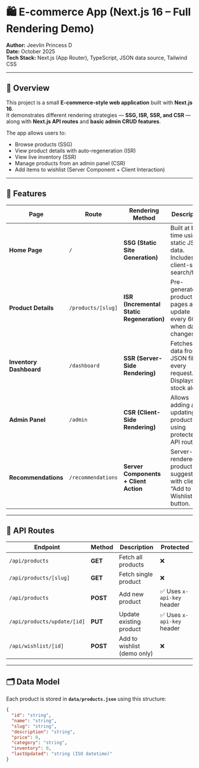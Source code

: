 # 🛍️ E-commerce App (Next.js 16 – Full Rendering Demo)

**Author:** Jeevlin Princess D  
**Date:** October 2025  
**Tech Stack:** Next.js (App Router), TypeScript, JSON data source, Tailwind CSS  

---

## 📖 Overview

This project is a small **E-commerce-style web application** built with **Next.js 16**.  
It demonstrates different rendering strategies — **SSG, ISR, SSR, and CSR** — along with **Next.js API routes** and **basic admin CRUD features**.

The app allows users to:
- Browse products (SSG)
- View product details with auto-regeneration (ISR)
- View live inventory (SSR)
- Manage products from an admin panel (CSR)
- Add items to wishlist (Server Component + Client Interaction)

---

## 🚀 Features

| Page | Route | Rendering Method | Description |
|------|--------|------------------|--------------|
| **Home Page** | `/` | **SSG (Static Site Generation)** | Built at build time using static JSON data. Includes client-side search/filter. |
| **Product Details** | `/products/[slug]` | **ISR (Incremental Static Regeneration)** | Pre-generated product pages auto-update every 60s when data changes. |
| **Inventory Dashboard** | `/dashboard` | **SSR (Server-Side Rendering)** | Fetches live data from JSON file every request. Displays low stock alerts. |
| **Admin Panel** | `/admin` | **CSR (Client-Side Rendering)** | Allows adding and updating products using protected API routes. |
| **Recommendations** | `/recommendations` | **Server Components + Client Action** | Server-rendered product suggestions with client “Add to Wishlist” button. |

---

## 🧩 API Routes

| Endpoint | Method | Description | Protected |
|-----------|--------|-------------|------------|
| `/api/products` | **GET** | Fetch all products | ❌ |
| `/api/products/[slug]` | **GET** | Fetch single product | ❌ |
| `/api/products` | **POST** | Add new product | ✅ Uses `x-api-key` header |
| `/api/products/update/[id]` | **PUT** | Update existing product | ✅ Uses `x-api-key` header |
| `/api/wishlist/[id]` | **POST** | Add to wishlist (demo only) | ❌ |

---

## 🗂️ Data Model

Each product is stored in **`data/products.json`** using this structure:

```json
{
  "id": "string",
  "name": "string",
  "slug": "string",
  "description": "string",
  "price": 0,
  "category": "string",
  "inventory": 0,
  "lastUpdated": "string (ISO datetime)"
}
